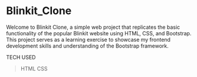 # Blinkit_Clone
Welcome to Blinkit Clone, a simple web project that replicates the basic functionality of the popular Blinkit website using HTML, CSS, and Bootstrap. This project serves as a learning exercise to showcase my frontend development skills and understanding of the Bootstrap framework.

TECH USED
>HTML
>CSS

